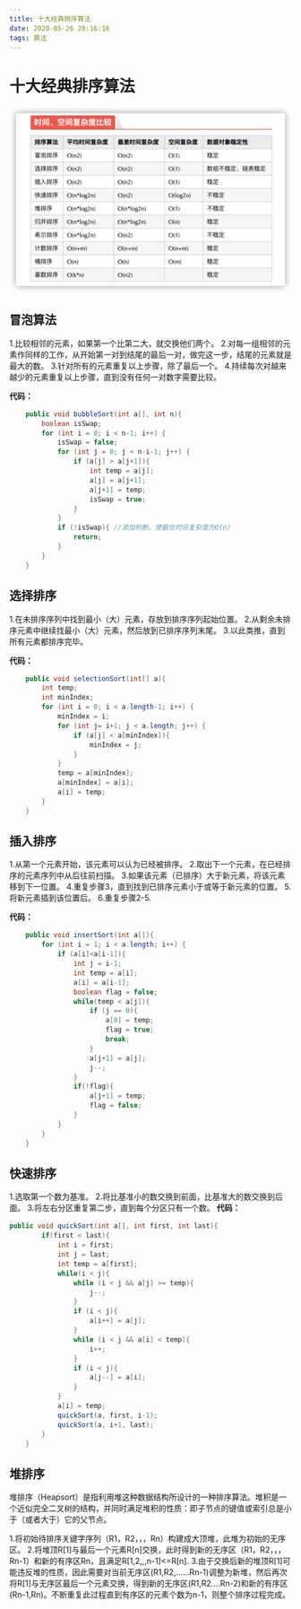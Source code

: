 ```yaml
---
title: 十大经典排序算法
date: 2020-05-26 20:16:16
tags: 算法
---
```


# 十大经典排序算法
![pic](./十大经典排序算法/十大经典排序算法.png)

## 冒泡算法
1.比较相邻的元素，如果第一个比第二大，就交换他们两个。
2.对每一组相邻的元素作同样的工作，从开始第一对到结尾的最后一对，做完这一步，结尾的元素就是最大的数。
3.针对所有的元素重复以上步骤，除了最后一个。
4.持续每次对越来越少的元素重复以上步骤，直到没有任何一对数字需要比较。

**代码：**
```java
    public void bubbleSort(int a[], int n){
        boolean isSwap;
        for (int i = 0; i < n-1; i++) {
            isSwap = false;
            for (int j = 0; j < n-i-1; j++) {
                if (a[j] > a[j+1]){
                    int temp = a[j];
                    a[j] = a[j+1];
                    a[j+1] = temp;
                    isSwap = true;
                }
            }
            if (!isSwap){ //添加判断，使最优时间复杂度为O(n)
                return;
            }
        }
    }
``` 

## 选择排序
1.在未排序序列中找到最小（大）元素，存放到排序序列起始位置。
2.从剩余未排序元素中继续找最小（大）元素，然后放到已排序序列末尾。
3.以此类推，直到所有元素都排序完毕。

**代码：**
```java
    public void selectionSort(int[] a){
        int temp;
        int minIndex;
        for (int i = 0; i < a.length-1; i++) {
            minIndex = i;
            for (int j= i+1; j < a.length; j++) {
                if (a[j] < a[minIndex]){
                    minIndex = j;
                }
            }
            temp = a[minIndex];
            a[minIndex] = a[i];
            a[i] = temp;
        }
    }
```

## 插入排序
1.从第一个元素开始，该元素可以认为已经被排序。
2.取出下一个元素，在已经排序的元素序列中从后往前扫描。
3.如果该元素（已排序）大于新元素，将该元素移到下一位置。
4.重复步骤3，直到找到已排序元素小于或等于新元素的位置。
5.将新元素插到该位置后。
6.重复步骤2-5.

**代码：**
```java
    public void insertSort(int a[]){
        for (int i = 1; i < a.length; i++) {
            if (a[i]<a[i-1]){
                int j = i-1;
                int temp = a[i];
                a[i] = a[i-1];
                boolean flag = false;
                while(temp < a[j]){
                    if (j == 0){
                        a[0] = temp;
                        flag = true;
                        break;
                    }
                    a[j+1] = a[j];
                    j--;
                }
                if(!flag){
                    a[j+1] = temp;
                    flag = false;
                }
            }
        }
    }
```

## 快速排序
1.选取第一个数为基准。
2.将比基准小的数交换到前面，比基准大的数交换到后面。
3.将左右分区重复第二步，直到每个分区只有一个数。
**代码：**
```java
public void quickSort(int a[], int first, int last){
        if(first < last){
            int i = first;
            int j = last;
            int temp = a[first];
            while(i < j){
                while (i < j && a[j] >= temp){
                    j--;
                }
                if (i < j){
                    a[i++] = a[j];
                }
                while (i < j && a[i] < temp){
                    i++;
                }
                if (i < j){
                    a[j--] = a[i];
                }
            }
            a[i] = temp;
            quickSort(a, first, i-1);
            quickSort(a, i+1, last);
        }
    }
```

## 堆排序
堆排序（Heapsort）是指利用堆这种数据结构所设计的一种排序算法。堆积是一个近似完全二叉树的结构，并同时满足堆积的性质：即子节点的键值或索引总是小于（或者大于）它的父节点。

1.将初始待排序关键字序列（R1，R2，，，Rn）构建成大顶堆，此堆为初始的无序区。
2.将堆顶R[1]与最后一个元素R[n]交换，此时得到新的无序区（R1，R2，，，Rn-1）和新的有序区Rn，且满足R[1,2,,,n-1]<=R[n].
3.由于交换后新的堆顶R[1]可能违反堆的性质，因此需要对当前无序区(R1,R2,……Rn-1)调整为新堆，然后再次将R[1]与无序区最后一个元素交换，得到新的无序区(R1,R2….Rn-2)和新的有序区(Rn-1,Rn)。不断重复此过程直到有序区的元素个数为n-1，则整个排序过程完成。
```java

```

